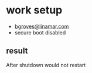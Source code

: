 # work setup

- <bgroves@linamar.com>
- secure boot disabled

## result

After shutdown would not restart
